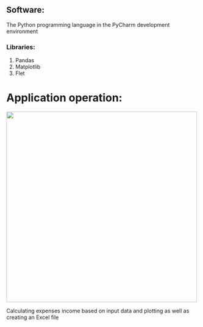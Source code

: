## Software:

The Python programming language in the 
PyCharm development environment

### Libraries:
  1. Pandas
  2. Matplotlib
  3. Flet

# Application operation:

<img src="https://github.com/Vanya737/Finance/assets/144817452/2ba47adb-6da7-4c5f-851e-23be8eb133c8" width="500" height="500">


Calculating expenses income based on input data and 
plotting as well as creating an Excel file

